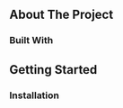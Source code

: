 <!-- ABOUT THE PROJECT -->

## About The Project

### Built With

<!-- GETTING STARTED -->

## Getting Started

### Installation
